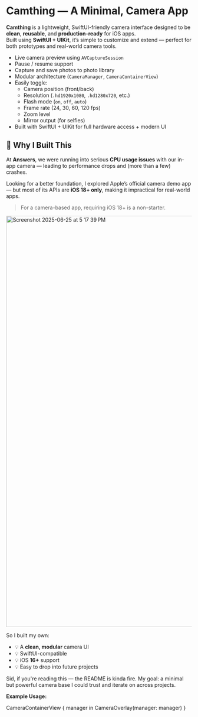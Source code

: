 # Camthing — A Minimal, Camera App

**Camthing** is a lightweight, SwiftUI-friendly camera interface designed to be **clean**, **reusable**, and **production-ready** for iOS apps.  
Built using **SwiftUI + UIKit**, it’s simple to customize and extend — perfect for both prototypes and real-world camera tools.


- Live camera preview using `AVCaptureSession`
- Pause / resume support
- Capture and save photos to photo library
- Modular architecture (`CameraManager`, `CameraContainerView`)
- Easily toggle:
  - Camera position (front/back)
  - Resolution (`.hd1920x1080`, `.hd1280x720`, etc.)
  - Flash mode (`on`, `off`, `auto`)
  - Frame rate (24, 30, 60, 120 fps)
  - Zoom level
  - Mirror output (for selfies)
- Built with SwiftUI + UIKit for full hardware access + modern UI

## 🧠 Why I Built This

At **Answers**, we were running into serious **CPU usage issues** with our in-app camera — leading to performance drops and (more than a few) crashes.

Looking for a better foundation, I explored Apple’s official camera demo app — but most of its APIs are **iOS 18+ only**, making it impractical for real-world apps.

> For a camera-based app, requiring iOS 18+ is a non-starter.


<img width="1113" alt="Screenshot 2025-06-25 at 5 17 39 PM" src="https://github.com/user-attachments/assets/caa8bd71-34e2-461d-b2c1-bf85142c24ce" />




So I built my own:

- 💡 A **clean, modular** camera UI
- 💡 SwiftUI-compatible
- 💡 iOS **16+** support
- 💡 Easy to drop into future projects

Sid, if you're reading this — the README is kinda fire. My goal: a minimal but powerful camera base I could trust and iterate on across projects.


**Example Usage:**

CameraContainerView { manager in
    CameraOverlay(manager: manager)
}
